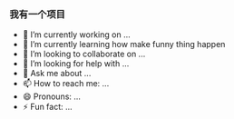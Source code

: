 ### 我有一个项目


- 🔭 I’m currently working on ...
- 🌱 I’m currently learning how make funny thing happen
- 👯 I’m looking to collaborate on ...
- 🤔 I’m looking for help with ...
- 💬 Ask me about ...
- 📫 How to reach me: ...
- 😄 Pronouns: ...
- ⚡ Fun fact: ...

